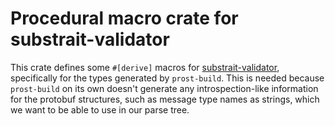 Procedural macro crate for substrait-validator
==============================================

This crate defines some `#[derive]` macros for
[substrait-validator](https://crates.io/crates/substrait-validator),
specifically for the types generated by `prost-build`. This is needed because
`prost-build` on its own doesn't generate any introspection-like information
for the protobuf structures, such as message type names as strings, which we
want to be able to use in our parse tree.
